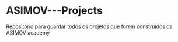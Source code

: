 # ASIMOV---Projects
Repositório para guardar todos os projetos que forem construídos da ASIMOV academy
